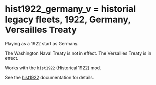 # hist1922_germany_v = historial legacy fleets, 1922, Germany, Versailles Treaty

Playing as a 1922 start as Germany.

The Washington Naval Treaty is not in effect.
The Versailles Treaty is  in effect.

Works with the `hist1922` (Historical 1922) mod.

See the [hist1922](hist1922.md) documentation for details.

